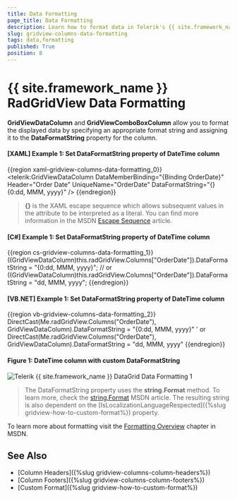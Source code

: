 ```yaml
---
title: Data Formatting
page_title: Data Formatting
description: Learn how to format data in Telerik's {{ site.framework_name }} DataGrid by specifying an appropriate format string and assigning it to the DataFormatString property.
slug: gridview-columns-data-formatting
tags: data,formatting
published: True
position: 8
---
```


# {{ site.framework_name }} RadGridView Data Formatting

__GridViewDataColumn__ and __GridViewComboBoxColumn__ allow you to format the displayed data by specifying an appropriate format string and assigning it to the __DataFormatString__ property for the column.

#### __[XAML] Example 1: Set DataFormatString property of DateTime column__

{{region xaml-gridview-columns-data-formatting_0}}
	<telerik:GridViewDataColumn DataMemberBinding="{Binding OrderDate}"
	                Header="Order Date"
	                UniqueName="OrderDate"
	                DataFormatString="{} {0:dd, MMM, yyyy}" />
{{endregion}}

>__{}__ is the XAML escape sequence which allows subsequent values in the attribute to be interpreted as a literal. You can find more information in the MSDN [Escape Sequence](http://msdn.microsoft.com/en-us/library/ms744986.aspx) article.

#### __[C#] Example 1: Set DataFormatString property of DateTime column__

{{region cs-gridview-columns-data-formatting_1}}
	((GridViewDataColumn)this.radGridView.Columns["OrderDate"]).DataFormatString = "{0:dd, MMM, yyyy}";
	// or
	((GridViewDataColumn)this.radGridView.Columns["OrderDate"]).DataFormatString = "dd, MMM, yyyy";
{{endregion}}

#### __[VB.NET] Example 1: Set DataFormatString property of DateTime column__

{{region vb-gridview-columns-data-formatting_2}}
	DirectCast(Me.radGridView.Columns("OrderDate"), GridViewDataColumn).DataFormatString = "{0:dd, MMM, yyyy}"
	' or
	DirectCast(Me.radGridView.Columns("OrderDate"), GridViewDataColumn).DataFormatString = "dd, MMM, yyyy"
{{endregion}}

#### __Figure 1: DateTime column with custom DataFormatString__

![Telerik {{ site.framework_name }} DataGrid Data Formatting 1](images/RadGridView_DataFormatting_1.png)

>The DataFormatString property uses the __string.Format__ method. To learn more, check the [string.Format](http://msdn.microsoft.com/en-us/library/system.string.format.aspx) MSDN article. The resulting string is also dependent on the [IsLocalizationLanguageRespected]({%slug gridview-how-to-custom-format%}) property.

To learn more about formatting visit the [Formatting Overview](http://msdn.microsoft.com/en-us/library/26etazsy.aspx) chapter in MSDN.

## See Also

 * [Column Headers]({%slug gridview-columns-column-headers%})
 * [Column Footers]({%slug gridview-columns-column-footers%})
 * [Custom Format]({%slug gridview-how-to-custom-format%})
